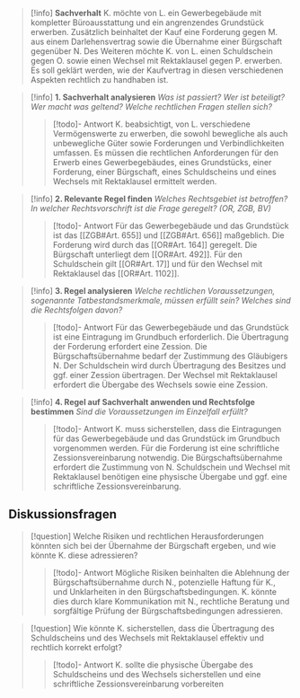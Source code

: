>[!info] **Sachverhalt**
>K. möchte von L. ein Gewerbegebäude mit kompletter Büroausstattung und ein angrenzendes Grundstück erwerben. Zusätzlich beinhaltet der Kauf eine Forderung gegen M. aus einem Darlehensvertrag sowie die Übernahme einer Bürgschaft gegenüber N. Des Weiteren möchte K. von L. einen Schuldschein gegen O. sowie einen Wechsel mit Rektaklausel gegen P. erwerben. Es soll geklärt werden, wie der Kaufvertrag in diesen verschiedenen Aspekten rechtlich zu handhaben ist.

>[!info] **1. Sachverhalt analysieren**
>_Was ist passiert? Wer ist beteiligt? Wer macht was geltend? Welche rechtlichen Fragen stellen sich?_
>>[!todo]- Antwort
>>K. beabsichtigt, von L. verschiedene Vermögenswerte zu erwerben, die sowohl bewegliche als auch unbewegliche Güter sowie Forderungen und Verbindlichkeiten umfassen. Es müssen die rechtlichen Anforderungen für den Erwerb eines Gewerbegebäudes, eines Grundstücks, einer Forderung, einer Bürgschaft, eines Schuldscheins und eines Wechsels mit Rektaklausel ermittelt werden.

>[!info] **2. Relevante Regel finden**
>_Welches Rechtsgebiet ist betroffen? In welcher Rechtsvorschrift ist die Frage geregelt? (OR, ZGB, BV)_
>>[!todo]- Antwort
>>Für das Gewerbegebäude und das Grundstück ist das [[ZGB#Art. 655]] und [[ZGB#Art. 656]] maßgeblich. Die Forderung wird durch das [[OR#Art. 164]] geregelt. Die Bürgschaft unterliegt dem [[OR#Art. 492]]. Für den Schuldschein gilt [[OR#Art. 17]] und für den Wechsel mit Rektaklausel das [[OR#Art. 1102]].

>[!info] **3. Regel analysieren**
>_Welche rechtlichen Voraussetzungen, sogenannte Tatbestandsmerkmale, müssen erfüllt sein? Welches sind die Rechtsfolgen davon?_
>>[!todo]- Antwort
>>Für das Gewerbegebäude und das Grundstück ist eine Eintragung im Grundbuch erforderlich. Die Übertragung der Forderung erfordert eine Zession. Die Bürgschaftsübernahme bedarf der Zustimmung des Gläubigers N. Der Schuldschein wird durch Übertragung des Besitzes und ggf. einer Zession übertragen. Der Wechsel mit Rektaklausel erfordert die Übergabe des Wechsels sowie eine Zession.

>[!info] **4. Regel auf Sachverhalt anwenden und Rechtsfolge bestimmen**
>_Sind die Voraussetzungen im Einzelfall erfüllt?_
>>[!todo]- Antwort
>>K. muss sicherstellen, dass die Eintragungen für das Gewerbegebäude und das Grundstück im Grundbuch vorgenommen werden. Für die Forderung ist eine schriftliche Zessionsvereinbarung notwendig. Die Bürgschaftsübernahme erfordert die Zustimmung von N. Schuldschein und Wechsel mit Rektaklausel benötigen eine physische Übergabe und ggf. eine schriftliche Zessionsvereinbarung.

## Diskussionsfragen
>[!question] Welche Risiken und rechtlichen Herausforderungen könnten sich bei der Übernahme der Bürgschaft ergeben, und wie könnte K. diese adressieren?
>>[!todo]- Antwort
>>Mögliche Risiken beinhalten die Ablehnung der Bürgschaftsübernahme durch N., potenzielle Haftung für K., und Unklarheiten in den Bürgschaftsbedingungen. K. könnte dies durch klare Kommunikation mit N., rechtliche Beratung und sorgfältige Prüfung der Bürgschaftsbedingungen adressieren.

>[!question] Wie könnte K. sicherstellen, dass die Übertragung des Schuldscheins und des Wechsels mit Rektaklausel effektiv und rechtlich korrekt erfolgt?
>>[!todo]- Antwort
>>K. sollte die physische Übergabe des Schuldscheins und des Wechsels sicherstellen und eine schriftliche Zessionsvereinbarung vorbereiten
